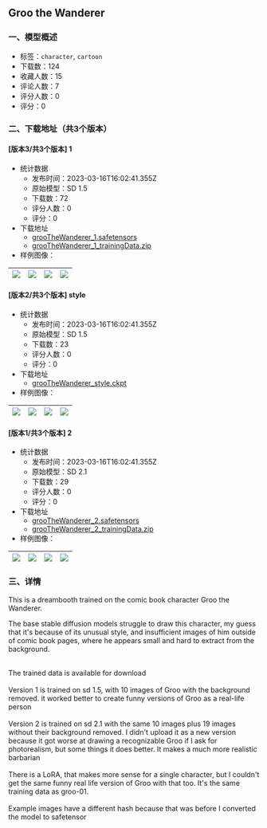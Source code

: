 ## Groo the Wanderer
### 一、模型概述

- 标签：`character`, `cartoon`
- 下载数：124
- 收藏人数：15
- 评论人数：7
- 评分人数：0
- 评分：0

### 二、下载地址（共3个版本）

#### [版本3/共3个版本] 1

- 统计数据
  - 发布时间：2023-03-16T16:02:41.355Z
  - 原始模型：SD 1.5
  - 下载数：72
  - 评分人数：0
  - 评分：0
- 下载地址
  - [grooTheWanderer_1.safetensors](https://civitai.com/api/download/models/22858)
  - [grooTheWanderer_1_trainingData.zip](https://civitai.com/api/download/models/22858?type=Training%20Data)
- 样例图像：

| <img src="https://image.civitai.com/xG1nkqKTMzGDvpLrqFT7WA/3a1d56e4-f068-4c39-b048-270210769200/width=450/263093.jpeg" /> | <img src="https://image.civitai.com/xG1nkqKTMzGDvpLrqFT7WA/e6264ecc-eb10-48e7-4180-1cb3b1601100/width=450/247278.jpeg" /> | <img src="https://image.civitai.com/xG1nkqKTMzGDvpLrqFT7WA/1ef31418-6dca-4ae8-49de-38f028d91a00/width=450/247279.jpeg" /> | <img src="https://image.civitai.com/xG1nkqKTMzGDvpLrqFT7WA/4d49cdd3-2770-4fd2-efbb-d229758e2b00/width=450/249649.jpeg" /> |
| ---- | ---- | ---- | ---- |

#### [版本2/共3个版本] style

- 统计数据
  - 发布时间：2023-03-16T16:02:41.355Z
  - 原始模型：SD 1.5
  - 下载数：23
  - 评分人数：0
  - 评分：0
- 下载地址
  - [grooTheWanderer_style.ckpt](https://civitai.com/api/download/models/24197)
- 样例图像：

| <img src="https://image.civitai.com/xG1nkqKTMzGDvpLrqFT7WA/7678a938-9320-4b85-f66c-9bcd59040900/width=450/263087.jpeg" /> | <img src="https://image.civitai.com/xG1nkqKTMzGDvpLrqFT7WA/14b9878f-499f-416e-6e01-b0ee456b8a00/width=450/263086.jpeg" /> | <img src="https://image.civitai.com/xG1nkqKTMzGDvpLrqFT7WA/fa7d8358-5cea-4de2-b160-b4cdc5b46e00/width=450/263085.jpeg" /> | <img src="https://image.civitai.com/xG1nkqKTMzGDvpLrqFT7WA/65ee4b0b-3979-4740-fa87-18c30f1e5e00/width=450/263084.jpeg" /> |
| ---- | ---- | ---- | ---- |

#### [版本1/共3个版本] 2

- 统计数据
  - 发布时间：2023-03-16T16:02:41.355Z
  - 原始模型：SD 2.1
  - 下载数：29
  - 评分人数：0
  - 评分：0
- 下载地址
  - [grooTheWanderer_2.safetensors](https://civitai.com/api/download/models/23073)
  - [grooTheWanderer_2_trainingData.zip](https://civitai.com/api/download/models/23073?type=Training%20Data)
- 样例图像：

| <img src="https://image.civitai.com/xG1nkqKTMzGDvpLrqFT7WA/2e1c5b8b-a6e2-4230-70c6-8e469ed46500/width=450/249648.jpeg" /> | <img src="https://image.civitai.com/xG1nkqKTMzGDvpLrqFT7WA/2097a1fc-6a1b-41a2-a4a1-848e4ac09200/width=450/249647.jpeg" /> | <img src="https://image.civitai.com/xG1nkqKTMzGDvpLrqFT7WA/b30710e1-a046-4187-f762-eb9745507e00/width=450/249646.jpeg" /> | <img src="https://image.civitai.com/xG1nkqKTMzGDvpLrqFT7WA/0859b7e8-09d7-43e6-daca-25f4c76c8c00/width=450/249645.jpeg" /> |
| ---- | ---- | ---- | ---- |


### 三、详情
<p>This is a dreambooth trained on the comic book character Groo the Wanderer.<br /></p><p>The base stable diffusion models struggle to draw this character, my guess that it's because of its unusual style, and insufficient images of him outside of comic book pages, where he appears small and hard to extract from the background.</p><p><br />The trained data is available for download<br /><br />Version 1 is trained on  sd 1.5, with 10 images of Groo with the background removed. it worked better to create funny versions of Groo as a real-life person<br /><br />Version 2 is trained on sd 2.1 with the same 10 images plus 19 images without their background removed. I didn't upload it as a new version because it got worse at drawing a recognizable Groo if I ask for photorealism, but some things it does better. It makes a much more realistic barbarian<br /><br />There is a LoRA, that makes more sense for a single character, but I couldn't get the same funny real life version of Groo with that too. It's the same training data as groo-01.<br /><br />Example images have a different hash because that was before I converted the model to safetensor</p>